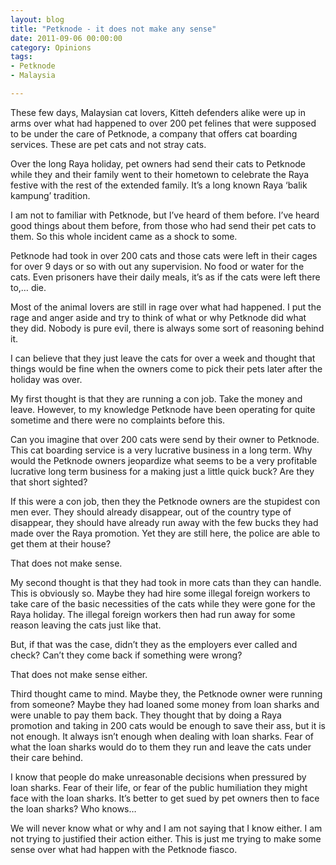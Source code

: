 ```yaml
---
layout: blog
title: "Petknode - it does not make any sense"
date: 2011-09-06 00:00:00
category: Opinions
tags: 
- Petknode
- Malaysia

---
```


These few days, Malaysian cat lovers, Kitteh defenders alike were up in arms over what had happened to over 200 pet felines that were supposed to be under the care of Petknode, a company that offers cat boarding services. These are pet cats and not stray cats.

Over the long Raya holiday, pet owners had send their cats to Petknode while they and their family went to their hometown to celebrate the Raya festive with the rest of the extended family. It’s a long known Raya ‘balik kampung’ tradition.

I am not to familiar with Petknode, but I’ve heard of them before. I’ve heard good things about them before, from those who had send their pet cats to them. So this whole incident came as a shock to some.

Petknode had took in over 200 cats and those cats were left in their cages for over 9 days or so with out any supervision. No food or water for the cats. Even prisoners have their daily meals, it’s as if the cats were left there to,… die.

Most of the animal lovers are still in rage over what had happened. I put the rage and anger aside and try to think of what or why Petknode did what they did. Nobody is pure evil, there is always some sort of reasoning behind it.

I can believe that they just leave the cats for over a week and thought that things would be fine when the owners come to pick their pets later after the holiday was over.

My first thought is that they are running a con job. Take the money and leave. However, to my knowledge Petknode have been operating for quite sometime and there were no complaints before this.

Can you imagine that over 200 cats were send by their owner to Petknode. This cat boarding service is a very lucrative business in a long term. Why would the Petknode owners jeopardize what seems to be a very profitable lucrative long term business for a making just a little quick buck? Are they that short sighted?

If this were a con job, then they the Petknode owners are the stupidest con men ever. They should already disappear, out of the country type of disappear, they should have already run away with the few bucks they had made over the Raya promotion. Yet they are still here, the police are able to get them at their house?

That does not make sense.

My second thought is that they had took in more cats than they can handle. This is obviously so. Maybe they had hire some illegal foreign workers to take care of the basic necessities of the cats while they were gone for the Raya holiday. The illegal foreign workers then had run away for some reason leaving the cats just like that.

But, if that was the case, didn’t they as the employers ever called and check? Can’t they come back if something were wrong?

That does not make sense either.

Third thought came to mind. Maybe they, the Petknode owner were running from someone? Maybe they had loaned some money from loan sharks and were unable to pay them back. They thought that by doing a Raya promotion and taking in 200 cats would be enough to save their ass, but it is not enough. It always isn’t enough when dealing with loan sharks. Fear of what the loan sharks would do to them they run and leave the cats under their care behind.

I know that people do make unreasonable decisions when pressured by loan sharks. Fear of their life, or fear of the public humiliation they might face with the loan sharks. It’s better to get sued by pet owners then to face the loan sharks? Who knows…

We will never know what or why and I am not saying that I know either. I am not trying to justified their action either. This is just me trying to make some sense over what had happen with the Petknode fiasco.
